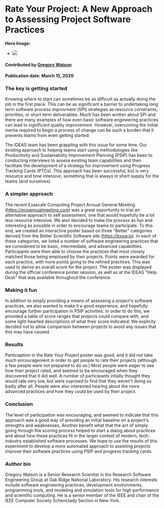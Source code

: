 # Rate Your Project: A New Approach to Assessing Project Software Practices 

**Hero Image:**

 - <img src='https://github.com/betterscientificsoftware/images/raw/master/Blog_RateYourProjectPoster_20200310.png'/>

#### Contributed by [Gregory Watson](https://github.com/jarrah42 "Greg Watson GitHub Profile")

#### Publication date: March 15, 2020

### The key is getting started

Knowing where to start can sometimes be as difficult as actually doing
the job in the first place. This can be as significant a barrier to 
undertaking long term software process improvment (SPI) strategies as resource 
constraints, priorities, or short term deliverables. Much has been written about 
SPI and there are many examples of how even basic software engineering practices 
can lead to significant quality improvement. However, overcoming the initial 
inertia required to begin a process of change can be such a burden that it 
prevents teams from even getting started.

The IDEAS team has been grappling with this issue for some time. Our existing
approach to helping teams start using methodologies like Producitivity and Sustainability 
Improvement Planning (PSIP) has been to conducting interviews to assess existing team capabilities 
and then facilitate the development of a strategy for improvement using Progress Tracking Cards (PTCs). 
This approach has been successful, but is very resource and time intensive, something that is always in short
supply for the teams (and ourselves). 

### A simpler approach

The recent Exascale Computing Project Annual General Meeting (https://ecpannualmeeting.com) was a great
opportunity to trial an alternative approach to self assessment, one that would hopefully be a lot less
resource intensive. We also decided to make the process as fun and interesting as possible in
order to encourage teams to participate. To this end, we created an interactive poster based on three 
"Better" categories derived from the Better Scientific Software site (https://bssw.io). In each of these
categories, we listed a number of software engineering practices that we considered to be basic, intermediate, 
and advanced capabilities. Participants were then able to choose the practices that most closely matched those
being employed by their projects. Points were awarded for each practice, with more points going to the refined
practices. This was used to derive an overall score for the project. The poster was displayed during
the official conference poster session, as well as at the IDEAS "Help Desk" that was available throughout 
the conference.

### Making it fun

In addition to simply providing a means of assessing a project's software practices, we also wanted to
make it a good experience, and hopefully encourage further participation in PSIP activities. 
In order to do this, we provided
a table of score ranges that projects could compare with, and some light-hearted descriptions of what their
score indicated. We explicity decided not to allow comparison between projects to avoid any issues that this may 
have caused. 

### Results

Particiaption in the Rate Your Project poster was good, and it did not take much encouragement
in order to get people to rate their projects (although a few people were not prepared to do so.) 
Most people were eager to see how their project rated, and seemed to be encouraged when they
discovered that it did well. A number of participants intially thought they would rate very low,
but were suprised to find that they weren't doing so badly after all. People were also interested
hearing about the more advanced practices and how they could be used by their project. 

### Conclusion

The level of participation was encouraging, and seemed to indicate that this approach was a good
way of providing an initial baseline on a project's strengths and weaknesses. Another benefit 
what that the act of simply going through the scoring process helped to start a dialog about practices 
and about how those practices fit in the larger context of modern, tech-industry established software 
processes. We hope to use the  results of this experiment to develop a more automated approach to 
assisting projects improve their software practices using PSIP and progress tracking cards.

### Author bio

Gregory Watson is a Senior Research Scientist in the Research Software Engineering Group at Oak Ridge National Laboratory. 
His research interests include software engineering practices, development environments, programming tools, and modeling 
and simulation tools for high performance and scientific computing. He is a senior member of the IEEE and chair of 
the IEEE Computer Society Schenctady Section in New York.

<!---
Publish: no
RSS update: 2020-03-15
Categories: Planning, Collaboration
Topics: Software Engineering, Projects and Organizations
Tags: bssw-blog-article
Level: 2
Prerequisites: default
Aggregate: none
--->
